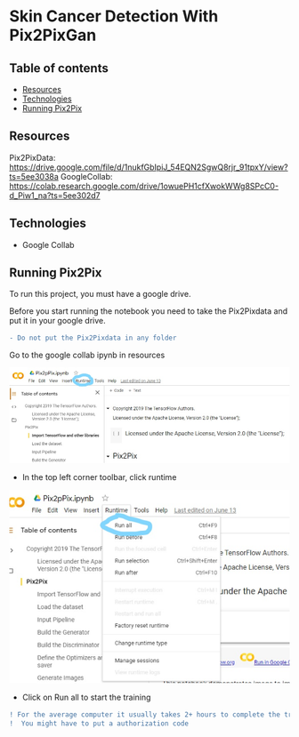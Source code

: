 # Skin Cancer Detection With Pix2PixGan

## Table of contents
* [Resources](#resources)
* [Technologies](#technologies)
* [Running Pix2Pix](#running-pix2pix)

## Resources
Pix2PixData: https://drive.google.com/file/d/1nukfGbIpiJ_54EQN2SgwQ8rjr_91tpxY/view?ts=5ee3038a
GoogleCollab: https://colab.research.google.com/drive/1owuePH1cfXwokWWg8SPcC0-d_Piw1_na?ts=5ee302d7
	
## Technologies
* Google Collab

## Running Pix2Pix
To run this project, you must have a google drive.

Before you start running the notebook you need to take the Pix2Pixdata and put it in your google drive. 
```diff 
- Do not put the Pix2Pixdata in any folder
```
Go to the google collab ipynb in resources

![Image of runtime](Runtime_LI.jpg)

* In the top left corner toolbar, click runtime

![Image of runtime](Runtime2_LI.jpg)

* Click on Run all to start the training

```diff 
! For the average computer it usually takes 2+ hours to complete the training
!  You might have to put a authorization code
```


